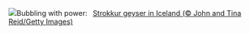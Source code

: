 ![](https://www.bing.com/th?id=OHR.IcelandGeyser_EN-US7648999118_UHD.jpg&w=1000)Bubbling with power:&nbsp;&ensp;[Strokkur geyser in Iceland (© John and Tina Reid/Getty Images)](https://www.bing.com/th?id=OHR.IcelandGeyser_EN-US7648999118_UHD.jpg)
<br><br/>
